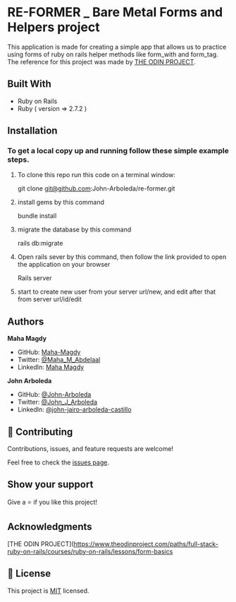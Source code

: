 # RE-FORMER _ Bare Metal Forms and Helpers project 

This application is made for creating a simple app that allows us to practice using forms of ruby on rails helper methods like form_with and form_tag. The reference for this project was made by [THE ODIN PROJECT](https://www.theodinproject.com/paths/full-stack-ruby-on-rails/courses/ruby-on-rails/lessons/forms).

## Built With

- Ruby on Rails
- Ruby ( version => 2.7.2 )

## Installation

### To get a local copy up and running follow these simple example steps.

1. To clone this repo run this code on a terminal window: 

   git clone git@github.com:John-Arboleda/re-former.git

2. install gems by this command

   bundle install

3. migrate the database by this command

   rails db:migrate

4. Open rails sever by this command, then follow the link provided to open the application on your browser

   Rails server

5. start to create new user from your server url/new, and edit after that from server url/id/edit

## Authors

**Maha Magdy**

- GitHub: [Maha-Magdy](https://github.com/Maha-Magdy)
- Twitter: [@Maha_M_Abdelaal](https://twitter.com/Maha_M_Abdelaal)
- LinkedIn: [Maha Magdy](https://www.linkedin.com/in/maha-magdy-abdelaal/)

**John Arboleda**
- GitHub: [@John-Arboleda](https://github.com/John-Arboleda)
- Twitter: [@John_J_Arboleda](https://twitter.com/John_J_Arboleda)
- LinkedIn: [@john-jairo-arboleda-castillo](https://www.linkedin.com/in/john-arboleda/)

## 🤝 Contributing

Contributions, issues, and feature requests are welcome!

Feel free to check the [issues page]( https://github.com/John-Arboleda/re-former/issues ).

## Show your support

Give a ⭐️ if you like this project!

## Acknowledgments
[THE ODIN PROJECT](https://www.theodinproject.com/paths/full-stack-ruby-on-rails/courses/ruby-on-rails/lessons/form-basics

## 📝 License

This project is [MIT](./LICENSE) licensed.
